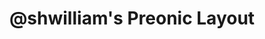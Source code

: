 ---
layout: layouts/keymapdb_entry.njk
OS: []
keymapAuthor: shwilliam
firmware: QMK
hasHomeRowMods: False
hasLetterOnThumb: False
keymapImage: https://user-images.githubusercontent.com/38357771/84585088-dc536380-adc0-11ea-8378-6fb8ffbc6a8d.png
imageDate: idk
keyCount: 60
keyboard: Preonic
baseLayouts: ["QWERTY"]
languages: ['English']
layerCount: 4
title: "@shwilliam's Preonic Layout"
isSplit: False
stagger: ortholinear
summary: 
keymapUrl: https://github.com/shwilliam/qmk_firmware/tree/master/keyboards/preonic/keymaps/shwilliam
writeup: https://github.com/shwilliam/qmk_firmware/tree/master/keyboards/preonic/keymaps/shwilliam/readme.md
---